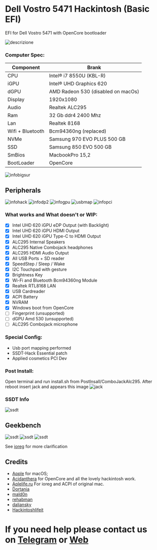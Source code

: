 # Dell Vostro 5471 Hackintosh (Basic EFI)

EFI for Dell Vostro 5471 with OpenCore bootloader

![descrizione](./Screenshot/portatile.jpg)

### Computer Spec:

| Component        | Brank                              |
| ---------------- | ---------------------------------- |
| CPU              | Intel® i7 8550U (KBL-R)            |
| iGPU             | Intel® UHD Graphics 620            |
| dGPU             | AMD Radeon 530 (disabled on macOs) |
| Display          | 1920x1080                          |
| Audio            | Realtek ALC295                     |
| Ram              | 32 Gb ddr4 2400 Mhz                |
| Lan              | Realtek 8168                       |
| Wifi + Bluetooth | Bcm94360ng (replaced)              |
| NVMe             | Samsung 970 EVO PLUS 500 GB        |
| SSD              | Samsung 850 EVO 500 GB             |
| SmBios           | MacbookPro 15,2                    |
| BootLoader       | OpenCore                           |


![infobigsur](./Screenshot/infomacbigsur.png)

## Peripherals

![infohack](./Screenshot/hackintooldevice.png)
![infodp2](./Screenshot/DpciScreen2.png)
![infogpu](./Screenshot/hackintooligpu.png)
![usbmap](./Screenshot/mapusb.png)
![infopci](./Screenshot/PCISEZ.png)

### What works and What doesn't or WIP:

- [x] Intel UHD 620 iGPU eDP Output (with Backlight)
- [x] Intel UHD 620 iGPU HDMI Output
- [x] Intel UHD 620 iGPU Type-C to HDMI Output
- [x] ALC295 Internal Speakers
- [x] ALC295 Native Combojack headphones
- [x] ALC295 HDMI Audio Output
- [x] All USB Ports + SD reader
- [x] SpeedStep / Sleep / Wake
- [x] I2C Touchpad with gesture
- [x] Brightness Key
- [x] Wi-Fi and Bluetooth Bcm94360ng Module
- [x] Realtek RTL8168 LAN
- [x] USB Cardreader
- [x] ACPI Battery
- [x] NVRAM
- [x] Windows boot from OpenCore
- [ ] Fingerprint (unsupported)
- [ ] dGPU Amd 530 (unsupported)
- [ ] ALC295 Combojack microphone

### Special Config:

- Usb port mapping performed
- SSDT-Hack Essential patch
- Applied cosmetics PCI Dev

### Post Install:

Open terminal and run install.sh from PostInsall/ComboJackAlc295. After reboot insert jack and appears this image
![jack](./Screenshot/Combojackfix.png)

### SSDT Info
![ssdt](./Screenshot/ssdtscreen.png)

## Geekbench
![ssdt](./Screenshot/geeckcpu.jpeg)
![ssdt](./Screenshot/geeckopencl.jpeg)
![ssdt](./Screenshot/geeckmetal.jpeg)

See [ioreg](./ioregmacbook.ioreg) for more clarification

## Credits

- [Apple](https://apple.com) for macOS;
- [Acidanthera](https://github.com/acidanthera) for OpenCore and all the lovely hackintosh work.
- [Aplelife.ru](https://applelife.ru/threads/dampy-originalnyx-makov.2943712) For ioreg and ACPI of original mac.
- [Dortania](https://github.com/dortania)
- [mald0n](https://github.com/MaLd0n)
- [rehabman](https://github.com/RehabMan)
- [daliansky](https://github.com/daliansky)
- [Hackintoshlifeit](https://github.com/Hackintoshlifeit)

# If you need help please contact us on [Telegram](https://t.me/HackintoshLife_it) or [Web](https://www.hackintoshlife.it/)
